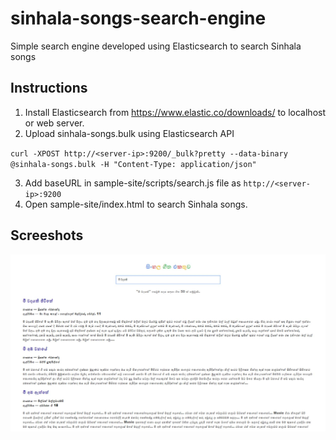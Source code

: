 # sinhala-songs-search-engine
Simple search engine developed using Elasticsearch to search Sinhala songs

## Instructions

1. Install Elasticsearch from https://www.elastic.co/downloads/ to localhost or web server.
2. Upload sinhala-songs.bulk using Elasticsearch API

`curl -XPOST http://<server-ip>:9200/_bulk?pretty --data-binary @sinhala-songs.bulk -H "Content-Type: application/json"`

3. Add baseURL in sample-site/scripts/search.js file as `http://<server-ip>:9200`
4. Open sample-site/index.html to search Sinhala songs.

## Screeshots

![alt text](https://github.com/binodmx/sinhala-songs-search-engine/blob/master/screenshots/1.jpg?raw=true)
